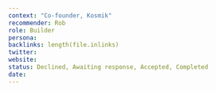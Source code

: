 ```yaml
---
context: "Co-founder, Kosmik"
recommender: Rob
role: Builder
persona: 
backlinks: length(file.inlinks) 
twitter: 
website:
status: Declined, Awaiting response, Accepted, Completed
date: 
---
```


